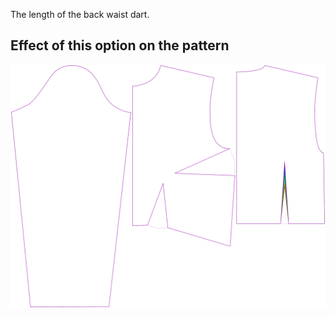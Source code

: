 The length of the back waist dart.

## Effect of this option on the pattern

![This image shows the effect of this option by superimposing several variants that have a different value for this option](breanna_waistdartlength_sample.svg "Effect of this option on the pattern")
